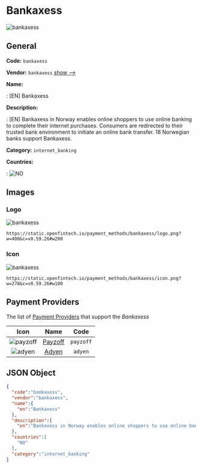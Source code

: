 
# Bankaxess 
![bankaxess](https://static.openfintech.io/payment_methods/bankaxess/logo.png?w=400&c=v0.59.26#w200)  

## General 
**Code:** `bankaxess` 
 
**Vendor:** `bankaxess` [show -->](/vendors/bankaxess/) 
 
**Name:** 
 
:	[EN] Bankaxess 
 
**Description:** 
 
: [EN] Bankaxess in Norway enables online shoppers to use online banking to complete their internet purchases. Consumers are redirected to their trusted bank environment to initiate an online bank transfer. 18 Norwegian banks support Bankaxess. 
 
**Category:** `internet_banking` 
 
**Countries:** 
 
:	![NO](https://cdnjs.cloudflare.com/ajax/libs/flag-icon-css/3.3.0/flags/4x3/no.svg#w24)  

## Images 

### Logo 
![bankaxess](https://static.openfintech.io/payment_methods/bankaxess/logo.png?w=400&c=v0.59.26#w200)  

```
https://static.openfintech.io/payment_methods/bankaxess/logo.png?w=400&c=v0.59.26#w200
```  

### Icon 
![bankaxess](https://static.openfintech.io/payment_methods/bankaxess/icon.png?w=278&c=v0.59.26#w100)  

```
https://static.openfintech.io/payment_methods/bankaxess/icon.png?w=278&c=v0.59.26#w100
```  

## Payment Providers 
 
The list of [Payment Providers](/payment-providers/) that support the _Bankaxess_ 

|Icon|Name|Code| 
|:---:|:---:|:---:| 
|![payzoff](https://static.openfintech.io/payment_providers/payzoff/icon.png?w=278&c=v0.59.26#w100) |[Payzoff](/payment-providers/payzoff/)|`payzoff`| 
|![adyen](https://static.openfintech.io/payment_providers/adyen/icon.svg?w=278&c=v0.59.26#w100) |[Adyen](/payment-providers/adyen/)|`adyen`| 
 

## JSON Object 

```json
{
  "code":"bankaxess",
  "vendor":"bankaxess",
  "name":{
    "en":"Bankaxess"
  },
  "description":{
    "en":"Bankaxess in Norway enables online shoppers to use online banking to complete their internet purchases. Consumers are redirected to their trusted bank environment to initiate an online bank transfer. 18 Norwegian banks support Bankaxess."
  },
  "countries":[
    "NO"
  ],
  "category":"internet_banking"
}
```  
